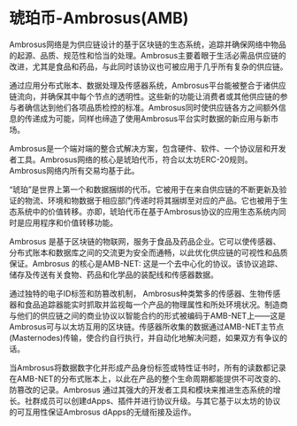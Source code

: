 # 琥珀币-Ambrosus(AMB)

Ambrosus网络是为供应链设计的基于区块链的生态系统，追踪并确保网络中物品的起源、品质、规范性和恰当的处理。Ambrosus主要着眼于生活必需品供应链的改进，尤其是食品和药品，与此同时该协议也可被应用于几乎所有复杂的供应链。

通过应用分布式账本、数据处理及传感器系统，Ambrosus平台能被整合于诸供应链流向，并确保其中每个节点的透明性。这些新的功能让消费者或其他供应链的参与者确信达到他们各项品质检控的标准。Ambrosus同时使供应链各方之间额外信息的传递成为可能，同样也缔造了使用Ambrosus平台实时数据的新应用与新市场。

Ambrosus是一个端对端的整合式解决方案，包含硬件、软件、一个协议层和开发者工具。Ambrosus网络的核心是琥珀代币，符合以太坊ERC-20规则。Ambrosus网络内所有交易均基于此。

“琥珀”是世界上第一个和数据捆绑的代币。它被用于在来自供应链的不断更新及验证的物流、环境和物数据于相应部门传递时将其捆绑至对应的产品。它也被用于生态系统中的价值转移。亦即，琥珀代币在基于Ambrosus协议的应用生态系统内同时是应用程序和价值转移功能。

Ambrosus 是基于区块链的物联网，服务于食品及药品企业。它可以使传感器、分布式账本和数据库之间的交流更为安全而通畅，以此优化供应链的可视性和品质保证。Ambrosus 的核心是AMB-NET: 这是一个去中心化的协议。该协议追踪、储存及传送有关食物、药品和化学品的装配线和传感器数据。

通过独特的电子ID标签和防篡改机制， Ambrosus种类繁多的传感器、生物传感器和食品追踪器能实时抓取并监视每一个产品的物理属性和所处环境状况。制造商与他们的供应链之间的商业协议以智能合约的形式被编码于AMB-NET上——这是Ambrosus可与以太坊互用的区块链。传感器所收集的数据通过AMB-NET主节点(Masternodes)传输，使合约自行执行，并自动化地解决问题，如果双方有争议的话。

当Ambrosus将数据数字化并形成产品身份标签或特性证书时，所有的读数都记录在AMB-NET的分布式账本上，以此在产品的整个生命周期都能提供不可改变的、防篡改的记录。Ambrosus 通过其强大的开发者工具和模块来推进生态系统的增长。社群成员可以创建dApps、插件并进行协议升级。与其它基于以太坊的协议的可互用性保证Ambrosus dApps的无缝衔接及运作。

